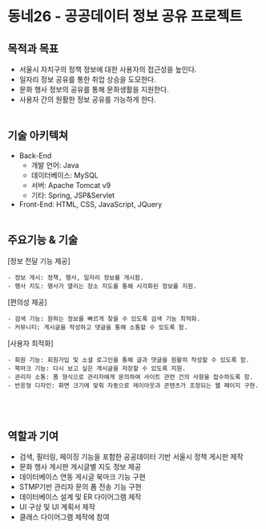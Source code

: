 동네26 - 공공데이터 정보 공유 프로젝트
=============

목적과 목표
-------------
  - 서울시 자치구의 정책 정보에 대한 사용자의 접근성을 높인다.
  - 일자리 정보 공유를 통한 취업 상승을 도모한다.
  - 문화 행사 정보의 공유를 통해 문화생활을 지원한다.
  - 사용자 간의 원활한 정보 공유를 가능하게 한다.
<br/><br/>

기술 아키텍쳐
-------------
  - Back-End
    - 개발 언어: Java
    - 데이터베이스: MySQL
    - 서버: Apache Tomcat v9
    - 기타: Spring, JSP&Servlet
  - Front-End: HTML, CSS, JavaScript, JQuery
<br/><br/>

주요기능 & 기술
-------------
  [정보 전달 기능 제공]
  
    - 정보 게시: 정책, 행사, 일자리 정보를 게시함.
    - 행사 지도: 행사가 열리는 장소 지도를 통해 시각화된 정보를 지원.
  [편의성 제공]

    - 검색 기능: 원하는 정보를 빠르게 찾을 수 있도록 검색 기능 최적화.
    - 커뮤니티: 게시글을 작성하고 댓글을 통해 소통할 수 있도록 함.
  [사용자 최적화]
  
    - 회원 기능: 회원가입 및 소셜 로그인을 통해 글과 댓글을 원활히 작성할 수 있도록 함.
    - 북마크 기능: 다시 보고 싶은 게시글을 저장할 수 있도록 지원.
    - 관리자 소통: 폼 형식으로 관리자에게 문의하여 사이트 관련 건의 사항을 접수하도록 함.
    - 반응형 디자인: 화면 크기에 맞춰 자동으로 레이아웃과 콘텐츠가 조정되는 웹 페이지 구현.
<br/><br/>

역할과 기여
-------------
  - 검색, 필터링, 페이징 기능을 포함한 공공데이터 기반 서울시 정책 게시판 제작
  - 문화 행사 게시판 게시글별 지도 정보 제공
  - 데이터베이스 연동 게시글 북마크 기능 구현
  - STMP기반 관리자 문의 폼 전송 기능 구현
  - 데이터베이스 설계 및 ER 다이어그램 제작
  - UI 구상 및 UI 계획서 제작
  - 클래스 다이어그램 제작에 참여
